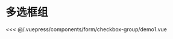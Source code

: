 # 多选框组

<common-democode title="基础用法">
  <form-checkbox-group-demo1></form-checkbox-group-demo1>
  <highlight-code slot="codeText" lang="vue">
<<< @/.vuepress/components/form/checkbox-group/demo1.vue
  </highlight-code>
</common-democode>

<form-checkbox-group-attr-desc></form-checkbox-group-attr-desc>
